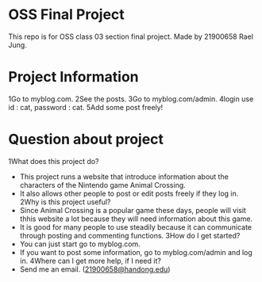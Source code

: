 # OSS Final Project
This repo is for OSS class 03 section final project.
Made by 21900658 Rael Jung. 
# Project Information 
1Go to myblog.com. 
2See the posts. 
3Go to myblog.com/admin. 
4login use id : cat, password : cat. 
5Add some post freely! 
# Question about project 
1What does this project do? 
* This project runs a website that introduce information about the characters of the Nintendo game Animal Crossing. 
* It also allows other people to post or edit posts freely if they log in.
2Why is this project useful? 
* Since Animal Crossing is a popular game these days, people will visit thhis website a lot because they will need information about this game. 
* It is good for many people to use steadily because it can communicate through posting and commenting functions. 
3How do I get started? 
* You can just start go to myblog.com. 
* If you want to post some information, go to myblog.com/admin and log in. 
4Where can I get more help, if I need it? 
* Send me an email. (21900658@handong.edu)
